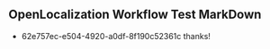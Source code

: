 ## OpenLocalization Workflow Test MarkDown
* 62e757ec-e504-4920-a0df-8f190c52361c thanks!

<!--HONumber=Aug16_HO4-->


